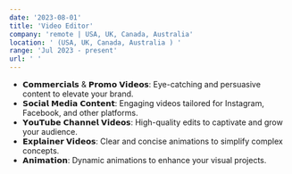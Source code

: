 ```yaml
---
date: '2023-08-01'
title: 'Video Editor'
company: 'remote | USA, UK, Canada, Australia'
location: ' (USA, UK, Canada, Australia ) '
range: 'Jul 2023 - present'
url: ' '
---
```


-  𝗖𝗼𝗺𝗺𝗲𝗿𝗰𝗶𝗮𝗹𝘀 & 𝗣𝗿𝗼𝗺𝗼 𝗩𝗶𝗱𝗲𝗼𝘀: Eye-catching and persuasive content to elevate your brand.
-  𝗦𝗼𝗰𝗶𝗮𝗹 𝗠𝗲𝗱𝗶𝗮 𝗖𝗼𝗻𝘁𝗲𝗻𝘁: Engaging videos tailored for Instagram, Facebook, and other platforms.
-  𝗬𝗼𝘂𝗧𝘂𝗯𝗲 𝗖𝗵𝗮𝗻𝗻𝗲𝗹 𝗩𝗶𝗱𝗲𝗼𝘀: High-quality edits to captivate and grow your audience.
-  𝗘𝘅𝗽𝗹𝗮𝗶𝗻𝗲𝗿 𝗩𝗶𝗱𝗲𝗼𝘀: Clear and concise animations to simplify complex concepts.
-  𝗔𝗻𝗶𝗺𝗮𝘁𝗶𝗼𝗻: Dynamic animations to enhance your visual projects.
